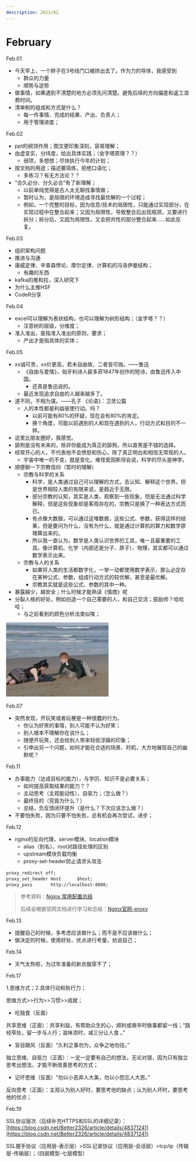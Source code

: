 ```yaml
---
description: 2021/02
---
```


# February

Feb.01

* 今天早上，一个胖子在3号线门口被挤出去了。作为力的导体，我感受到
  * 群众的力量
  * 顺势与逆势
* 做事情，如果遇到不清楚的地方必须先问清楚。避免后续的方向偏差和返工浪费时间。
* 清单制的组成和方式是什么？
  * 每一件事情、完成的结果、产出、负责人；
  * 用于管理进度；

Feb.02

* ppt的纲领作用；图文更印象深刻，容易理解；
* 由虚变实，分纬度，给出具体实践；（金字塔原理？？）
  * 弱项，多想想；尽快执行今年的计划；
* 按文档的用途；描述要简练，拒绝口语化；
  * 多练习？有无方法论？？
* “合久必分、分久必合”有了新理解；
  * 以前单纯觉得是古人太无聊找事情做；
  * 暂时认为，是局限的环境造成寻找最优解的一个过程；
  * 例如，一个完整的目标，因为信息/技术的局限性，只能通过实现部分，在实现过程中在整合起来；又因为局限性，导致整合后出现瓶颈，又要进行拆分；拆分后，又因为局限性，又会把共性的部分整合起来......如此反复。

Feb.03

* 组织架构问题
* 推进与沟通 
* 康威定律、辛普森悖论、摩尔定律、计算机的冯洛伊曼结构；
  * 有趣的东西
* kafka的推和拉，深入研究下
* 为什么主推HSF
* CodeR分享

Feb.04

* excel可以理解为表状结构，也可以理解为树形结构；（金字塔？？）
  * 注意树的层级，分维度；
* 准入准出，是指准入准出的原则，要求；
  * 产出才是指具体的实体；

Feb.05

* xx诚可贵，xx价更高，若未自由故，二者皆可抛。——鲁迅
  * 《自由与爱情》，匈牙利诗人裴多菲1847年创作的短诗，由鲁迅传入中国。
    * 还真是鲁迅说的。
  * 最近发现追求自由的人越来越多了。
* 道不同，不相为谋。——孔子 《论语》：卫灵公篇
  * 人的本性都是利益驱使行动。吗？
    * 以前可能有80%的怀疑，现在会有80%的肯定。
    * 换个角度，可能以前遇到的人和现在遇到的人，行动方式和目的不一样。
* 这里比朋友圈好，我感觉。
* 舔狗是没有未来的，除非你能成为真正的舔狗，所以直男是不错的选择。
* 经常开心的人，不代表他不会愤怒和伤心，除了真正明白和相信无常观的人。
  * 宇宙中唯一的不变，就是变化。难怪爱因斯坦会说，科学的尽头是神学。
* 顺便聊一下宗教信仰（暂时的理解）
  * 宗教与科学的关系
    * 科学，是人类通过自己可以理解的方式，去认知、解释这个世界。但是世界相较人类的有限来说，是趋近于无限。
    * 部分宗教的认知，其实是人类，观察到一些现象，但是无法通过科学解释，但是这些现象却是客观存在的，宗教只是换了一种表达方式而已。
    * 有点像大数据，可以通过这堆数据，这些公式、参数，获得这样的结果，但是要问为什么，没有为什么，就是通过计算机的算力和数学原理算出来的。
    * 所以我一直认为，数学是人类认识世界的工具，唯一且最重要的工具。像计算机、化学（内部还是分子、原子）、物理，其实都可以通过数学表示出来。
  * 宗教与人的关系
    * 如果将人类的生活都数字化，一举一动都使用数字表示，那么必定存在某种公式、参数，组成行动方式的较优解，甚至是最优解。
    * 宗教其实就是这些公式、参数的其中一种。
* 暴露越少，越安全；什么时候才能熟读《情商》呢
* 分裂人格的好处，例如创造一个自己需要的人，和自己交流；鼓励师？哈哈哈；
  * 与之前看到的颜色分析法类似唉；

![&#x4E07;&#x80FD;&#x65E5;&#x8BED;](../../.gitbook/assets/jia-mian-qi-shi-drive35-ji-.gif)

Feb.07

* 突然发现，开玩笑或者玩梗是一种很蠢的行为。
  * 你认为好笑的事情，别人可能不认为好笑；
  * 别人根本不理解你在说什么；
  * 随便开玩笑，还会给别人带来轻佻浮躁的印象；
  * 引申出另一个问题，如何才能在合适的场景、时机，大方地展现自己的幽默呢？

Feb.11

* 办事能力（达成目标的能力），与学历、知识不是必要关系；
  * 如何提高获取结果的能力？？
  * 主动思考（主观能动性），自驱力；（怎么做？）
  * 最终目的（究竟为什么？）
  * 总结，负反馈闭环提升（是什么？下次应该怎么做？）
* 不要怕失败，因为只要不怕失败，总有机会再次尝试，进步；

Feb.12

* nginx的反向代理，server模块、location模块
  * alias（别名）、root对路径处理的区别
  * upstream模块负载均衡
  * proxy-set-header防止请求头攻击

```text
proxy_redirect off;
proxy_set_header Host      $host;
proxy_pass       http://localhost:8000;
```

> 参考资料：[Nginx 常用配置总结](https://blog.csdn.net/wuxu_nanjing/article/details/79157597)
>
> 后续会根据官网文档进行学习和总结：[Nginx官网-proxy](http://nginx.org/en/docs/http/ngx_http_proxy_module.html)

Feb.13

* 提醒自己的时候，多考虑应该做什么；而不是不应该做什么；
* 做决定的时候，使用好处、优点进行考量，劝说自己；

Feb.14

* 天气太热啦，为过年准备的新衣服穿不了；

Feb.17

1.思维方式；2.具体行动和执行力；

思维方式&gt;&gt;行为&gt;&gt;习惯&gt;&gt;成就；

* 吃独食（反面）

共享思维（正面）：共享利益，有帮助众生的心，顺利或艰辛时做事都留一线；“路经窄处，留一步与人行；滋味浓时，减三分让人食 。”

* 盲目跟风（反面）“久利之事勿为，众争之地勿往。”

独立思维、自驱力（正面）：一定一定要有自己的想法，无论对错，因为只有独立思考出想法，才能不断改善思考的方式；

* 记坏思维（反面）“勿以小恶弃人大美，勿以小怨忘人大恩。”

反向思考（正面）：主观认为别人好时，要思考他的缺点；认为别人坏时，要思考他的优点；

Feb.19

SSL协议层次（后续补充HTTPS和SSL的详细记录）：[https://blog.csdn.net/Better2326/article/details/48371241](https://blog.csdn.net/Better2326/article/details/48371241)

SSL握手协议（应用层-表示层）&gt;SSL记录协议（应用层-会话层）&gt;tcp/ip（传输层-传输层）；（四层模型-七层模型）







